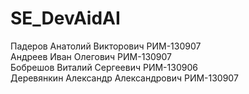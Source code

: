 # SE_DevAidAI

Падеров Анатолий Викторович РИМ-130907  
Андреев Иван Олегович РИМ-130907  
Бобрешов Виталий Сергеевич РИМ-130906  
Деревянкин Александр Александрович РИМ-130907
